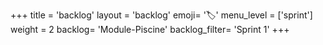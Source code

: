 +++
title = 'backlog'
layout = 'backlog'
emoji= '🏷️'
menu_level = ['sprint']
weight = 2
backlog= 'Module-Piscine'
backlog_filter= 'Sprint 1'
+++
